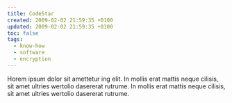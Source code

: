 ```yaml
---
title: CodeStar
created: 2009-02-02 21:59:35 +0100
updated: 2009-02-02 21:59:35 +0100
toc: false
tags:
  - know-how
  - software
  - encryption
---
```


Horem ipsum dolor sit amettetur ing elit. In mollis erat mattis neque cilisis, sit amet ultries wertolio dasererat rutrume.
				In mollis erat mattis neque cilisis, sit amet ultries wertolio dasererat rutrume.
